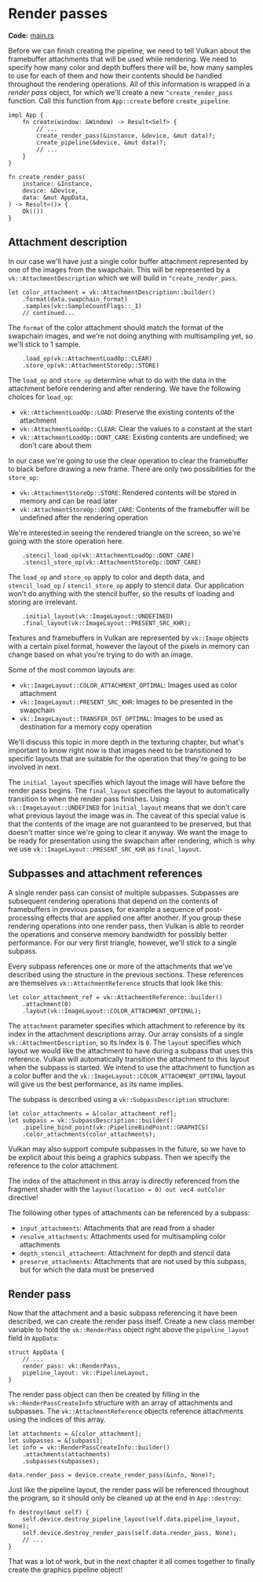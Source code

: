 # Render passes

**Code:** [main.rs](https://github.com/KyleMayes/vulkanalia/tree/master/tutorial/src/11_render_passes.rs)

Before we can finish creating the pipeline, we need to tell Vulkan about the framebuffer attachments that will be used while rendering. We need to specify how many color and depth buffers there will be, how many samples to use for each of them and how their contents should be handled throughout the rendering operations. All of this information is wrapped in a *render pass* object, for which we'll create a new `^create_render_pass` function. Call this function from `App::create` before `create_pipeline`.

```rust,noplaypen
impl App {
    fn create(window: &Window) -> Result<Self> {
        // ...
        create_render_pass(&instance, &device, &mut data)?;
        create_pipeline(&device, &mut data)?;
        // ...
    }
}

fn create_render_pass(
    instance: &Instance,
    device: &Device,
    data: &mut AppData,
) -> Result<()> {
    Ok(())
}
```

## Attachment description

In our case we'll have just a single color buffer attachment represented by one of the images from the swapchain. This will be represented by a `vk::AttachmentDescription` which we will build in `^create_render_pass`.

```rust,noplaypen
let color_attachment = vk::AttachmentDescription::builder()
    .format(data.swapchain_format)
    .samples(vk::SampleCountFlags::_1)
    // continued...
```

The `format` of the color attachment should match the format of the swapchain images, and we're not doing anything with multisampling yet, so we'll stick to 1 sample.

```rust,noplaypen
    .load_op(vk::AttachmentLoadOp::CLEAR)
    .store_op(vk::AttachmentStoreOp::STORE)
```

The `load_op` and `store_op` determine what to do with the data in the attachment before rendering and after rendering. We have the following choices for `load_op`:

* `vk::AttachmentLoadOp::LOAD`: Preserve the existing contents of the attachment
* `vk::AttachmentLoadOp::CLEAR`: Clear the values to a constant at the start
* `vk::AttachmentLoadOp::DONT_CARE`: Existing contents are undefined; we don't care about them

In our case we're going to use the clear operation to clear the framebuffer to black before drawing a new frame. There are only two possibilities for the `store_op`:

* `vk::AttachmentStoreOp::STORE`: Rendered contents will be stored in memory and can be read later
* `vk::AttachmentStoreOp::DONT_CARE`: Contents of the framebuffer will be undefined after the rendering operation

We're interested in seeing the rendered triangle on the screen, so we're going with the store operation here.

```rust,noplaypen
    .stencil_load_op(vk::AttachmentLoadOp::DONT_CARE)
    .stencil_store_op(vk::AttachmentStoreOp::DONT_CARE)
```

The `load_op` and `store_op` apply to color and depth data, and `stencil_load_op` / `stencil_store_op` apply to stencil data. Our application won't do anything with the stencil buffer, so the results of loading and storing are irrelevant.

```rust,noplaypen
    .initial_layout(vk::ImageLayout::UNDEFINED)
    .final_layout(vk::ImageLayout::PRESENT_SRC_KHR);
```

Textures and framebuffers in Vulkan are represented by `vk::Image` objects with a certain pixel format, however the layout of the pixels in memory can change based on what you're trying to do with an image.

Some of the most common layouts are:

* `vk::ImageLayout::COLOR_ATTACHMENT_OPTIMAL`: Images used as color attachment
* `vk::ImageLayout::PRESENT_SRC_KHR`: Images to be presented in the swapchain
* `vk::ImageLayout::TRANSFER_DST_OPTIMAL`: Images to be used as destination for a memory copy operation

We'll discuss this topic in more depth in the texturing chapter, but what's important to know right now is that images need to be transitioned to specific layouts that are suitable for the operation that they're going to be involved in next.

The `initial_layout` specifies which layout the image will have before the render pass begins. The `final_layout` specifies the layout to automatically transition to when the render pass finishes. Using `vk::ImageLayout::UNDEFINED` for `initial_layout` means that we don't care what previous layout the image was in. The caveat of this special value is that the contents of the image are not guaranteed to be preserved, but that doesn't matter since we're going to clear it anyway. We want the image to be ready for presentation using the swapchain after rendering, which is why we use `vk::ImageLayout::PRESENT_SRC_KHR` as `final_layout`.

## Subpasses and attachment references

A single render pass can consist of multiple subpasses. Subpasses are subsequent rendering operations that depend on the contents of framebuffers in previous passes, for example a sequence of post-processing effects that are applied one after another. If you group these rendering operations into one render pass, then Vulkan is able to reorder the operations and conserve memory bandwidth for possibly better performance. For our very first triangle, however, we'll stick to a single subpass.

Every subpass references one or more of the attachments that we've described using the structure in the previous sections. These references are themselves `vk::AttachmentReference` structs that look like this:

```rust,noplaypen
let color_attachment_ref = vk::AttachmentReference::builder()
    .attachment(0)
    .layout(vk::ImageLayout::COLOR_ATTACHMENT_OPTIMAL);
```

The `attachment` parameter specifies which attachment to reference by its index in the attachment descriptions array. Our array consists of a single `vk::AttachmentDescription`, so its index is `0`. The `layout` specifies which layout we would like the attachment to have during a subpass that uses this reference. Vulkan will automatically transition the attachment to this layout when the subpass is started. We intend to use the attachment to function as a color buffer and the `vk::ImageLayout::COLOR_ATTACHMENT_OPTIMAL` layout will give us the best performance, as its name implies.

The subpass is described using a `vk::SubpassDescription` structure:

```rust,noplaypen
let color_attachments = &[color_attachment_ref];
let subpass = vk::SubpassDescription::builder()
    .pipeline_bind_point(vk::PipelineBindPoint::GRAPHICS)
    .color_attachments(color_attachments);
```

Vulkan may also support compute subpasses in the future, so we have to be explicit about this being a graphics subpass. Then we specify the reference to the color attachment.

The index of the attachment in this array is directly referenced from the fragment shader with the `layout(location = 0) out vec4 outColor` directive!

The following other types of attachments can be referenced by a subpass:

* `input_attachments`: Attachments that are read from a shader
* `resolve_attachments`: Attachments used for multisampling color attachments
* `depth_stencil_attachment`: Attachment for depth and stencil data
* `preserve_attachments`: Attachments that are not used by this subpass, but for which the data must be preserved

## Render pass

Now that the attachment and a basic subpass referencing it have been described, we can create the render pass itself. Create a new class member variable to hold the `vk::RenderPass` object right above the `pipeline_layout` field in `AppData`:

```rust,noplaypen
struct AppData {
    // ...
    render_pass: vk::RenderPass,
    pipeline_layout: vk::PipelineLayout,
}
```

The render pass object can then be created by filling in the `vk::RenderPassCreateInfo` structure with an array of attachments and subpasses. The `vk::AttachmentReference` objects reference attachments using the indices of this array.

```rust,noplaypen
let attachments = &[color_attachment];
let subpasses = &[subpass];
let info = vk::RenderPassCreateInfo::builder()
    .attachments(attachments)
    .subpasses(subpasses);

data.render_pass = device.create_render_pass(&info, None)?;
```

Just like the pipeline layout, the render pass will be referenced throughout the program, so it should only be cleaned up at the end in `App::destroy`:

```rust,noplaypen
fn destroy(&mut self) {
    self.device.destroy_pipeline_layout(self.data.pipeline_layout, None);
    self.device.destroy_render_pass(self.data.render_pass, None);
    // ...
}
```

That was a lot of work, but in the next chapter it all comes together to finally create the graphics pipeline object!
